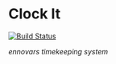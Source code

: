 # Clock It

[![Build Status](https://travis-ci.org/Ennovar/clock_it.svg?branch=master)](https://travis-ci.org/Ennovar/clock_it)

_ennovars timekeeping system_
